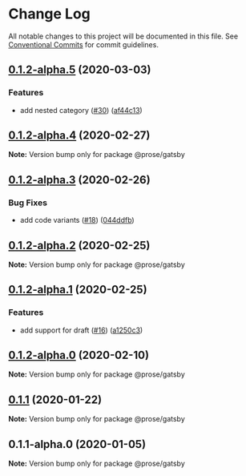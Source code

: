 # Change Log

All notable changes to this project will be documented in this file.
See [Conventional Commits](https://conventionalcommits.org) for commit guidelines.

## [0.1.2-alpha.5](https://github.com/prosejs/prose/compare/@prose/gatsby@0.1.2-alpha.4...@prose/gatsby@0.1.2-alpha.5) (2020-03-03)


### Features

* add nested category ([#30](https://github.com/prosejs/prose/issues/30)) ([af44c13](https://github.com/prosejs/prose/commit/af44c1379f26f191eeacc210578cb7a59effc1d0))





## [0.1.2-alpha.4](https://github.com/prosejs/prose/compare/@prose/gatsby@0.1.2-alpha.3...@prose/gatsby@0.1.2-alpha.4) (2020-02-27)

**Note:** Version bump only for package @prose/gatsby





## [0.1.2-alpha.3](https://github.com/prosejs/prose/compare/@prose/gatsby@0.1.2-alpha.2...@prose/gatsby@0.1.2-alpha.3) (2020-02-26)


### Bug Fixes

* add code variants ([#18](https://github.com/prosejs/prose/issues/18)) ([044ddfb](https://github.com/prosejs/prose/commit/044ddfb64aab9270ead88faa6379f3fbe33103c1))





## [0.1.2-alpha.2](https://github.com/prosejs/prose/compare/@prose/gatsby@0.1.2-alpha.1...@prose/gatsby@0.1.2-alpha.2) (2020-02-25)

**Note:** Version bump only for package @prose/gatsby





## [0.1.2-alpha.1](https://github.com/prosejs/prose/compare/@prose/gatsby@0.1.2-alpha.0...@prose/gatsby@0.1.2-alpha.1) (2020-02-25)


### Features

* add support for draft ([#16](https://github.com/prosejs/prose/issues/16)) ([a1250c3](https://github.com/prosejs/prose/commit/a1250c3b504c8e30993089b9e46055fa6ac3ea25))





## [0.1.2-alpha.0](https://github.com/prosejs/prose/compare/@prose/gatsby@0.1.1...@prose/gatsby@0.1.2-alpha.0) (2020-02-10)

**Note:** Version bump only for package @prose/gatsby





## [0.1.1](https://github.com/prosejs/prose/compare/@prose/gatsby@0.1.1-alpha.0...@prose/gatsby@0.1.1) (2020-01-22)

**Note:** Version bump only for package @prose/gatsby





## 0.1.1-alpha.0 (2020-01-05)

**Note:** Version bump only for package @prose/gatsby

